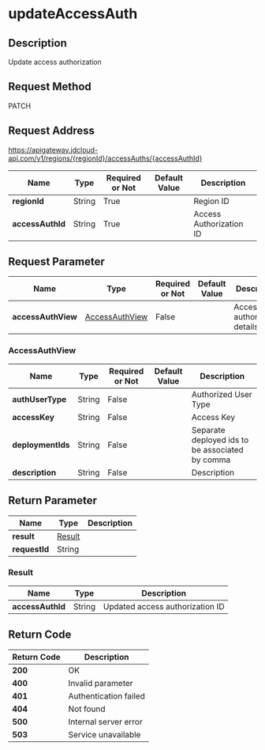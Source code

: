# updateAccessAuth


## Description
Update access authorization

## Request Method
PATCH

## Request Address
https://apigateway.jdcloud-api.com/v1/regions/{regionId}/accessAuths/{accessAuthId}

|Name|Type|Required or Not|Default Value|Description|
|---|---|---|---|---|
|**regionId**|String|True| |Region ID|
|**accessAuthId**|String|True| |Access Authorization ID|

## Request Parameter
|Name|Type|Required or Not|Default Value|Description|
|---|---|---|---|---|
|**accessAuthView**|[AccessAuthView](updateaccessauth#accessauthview)|False| |Access authorization details|

### <div id="accessauthview">AccessAuthView</div>
|Name|Type|Required or Not|Default Value|Description|
|---|---|---|---|---|
|**authUserType**|String|False| |Authorized User Type|
|**accessKey**|String|False| |Access Key|
|**deploymentIds**|String|False| |Separate deployed ids to be associated by comma|
|**description**|String|False| |Description|

## Return Parameter
|Name|Type|Description|
|---|---|---|
|**result**|[Result](updateaccessauth#result)| |
|**requestId**|String| |

### <div id="result">Result</div>
|Name|Type|Description|
|---|---|---|
|**accessAuthId**|String|Updated access authorization ID|

## Return Code
|Return Code|Description|
|---|---|
|**200**|OK|
|**400**|Invalid parameter|
|**401**|Authentication failed|
|**404**|Not found|
|**500**|Internal server error|
|**503**|Service unavailable|
